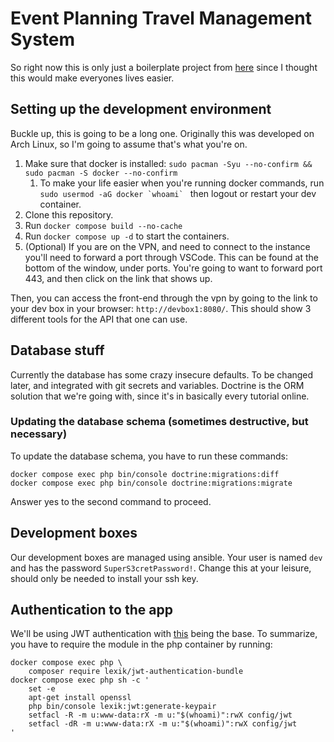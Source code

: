 # Event Planning Travel Management System

So right now this is only just a boilerplate project from [here](https://api-platform.com/docs/symfony/) since I thought this would make everyones lives easier.

## Setting up the development environment

Buckle up, this is going to be a long one. Originally this was developed on Arch Linux, so I'm going to assume that's what you're on.

1. Make sure that docker is installed: `sudo pacman -Syu --no-confirm && sudo pacman -S docker --no-confirm`
   1. To make your life easier when you're running docker commands, run ``sudo usermod -aG docker `whoami` `` then logout or restart your dev container.
2. Clone this repository.
3. Run `docker compose build --no-cache`
4. Run `docker compose up -d` to start the containers.
5. (Optional) If you are on the VPN, and need to connect to the instance you'll need to forward a port through VSCode. This can be found at the bottom of the window, under ports. You're going to want to forward port 443, and then click on the link that shows up.

Then, you can access the front-end through the vpn by going to the link to your dev box in your browser: `http://devbox1:8080/`. This should show 3 different tools for the API that one can use.

## Database stuff

Currently the database has some crazy insecure defaults. To be changed later, and integrated with git secrets and variables. Doctrine is the ORM solution that we're going with, since it's in basically every tutorial online.

### Updating the database schema (sometimes destructive, but necessary)

To update the database schema, you have to run these commands:
```
docker compose exec php bin/console doctrine:migrations:diff
docker compose exec php bin/console doctrine:migrations:migrate
```
Answer yes to the second command to proceed.

## Development boxes

Our development boxes are managed using ansible. Your user is named `dev` and has the password `SuperS3cretPassword!`. Change this at your leisure, should only be needed to install your ssh key.

## Authentication to the app

We'll be using JWT authentication with [this](https://api-platform.com/docs/core/jwt/) being the base. To summarize, you have to require the module in the php container by running:
```
docker compose exec php \
    composer require lexik/jwt-authentication-bundle
docker compose exec php sh -c '
    set -e
    apt-get install openssl
    php bin/console lexik:jwt:generate-keypair
    setfacl -R -m u:www-data:rX -m u:"$(whoami)":rwX config/jwt
    setfacl -dR -m u:www-data:rX -m u:"$(whoami)":rwX config/jwt
'
```
